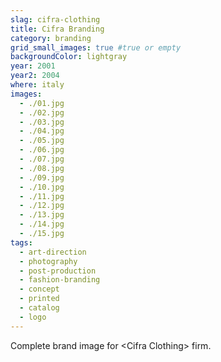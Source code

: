 ```yaml
---
slag: cifra-clothing
title: Cifra Branding
category: branding
grid_small_images: true #true or empty
backgroundColor: lightgray
year: 2001
year2: 2004
where: italy
images:
  - ./01.jpg
  - ./02.jpg
  - ./03.jpg
  - ./04.jpg
  - ./05.jpg
  - ./06.jpg
  - ./07.jpg
  - ./08.jpg
  - ./09.jpg
  - ./10.jpg
  - ./11.jpg
  - ./12.jpg
  - ./13.jpg
  - ./14.jpg
  - ./15.jpg
tags:
  - art-direction
  - photography
  - post-production
  - fashion-branding
  - concept
  - printed
  - catalog
  - logo
---
```


Complete brand image for &lt;Cifra Clothing&gt; firm.
